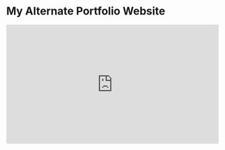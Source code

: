 <h1>My Alternate Portfolio Website</h1>

<iframe width="560" height="315"
src="https://www.github.com/AVS1508/My-Alternate-Portfolio-Website/MUQfKFzIOeU" 
frameborder="0" 
allow="accelerometer; autoplay; encrypted-media; gyroscope; picture-in-picture" 
allowfullscreen></iframe>